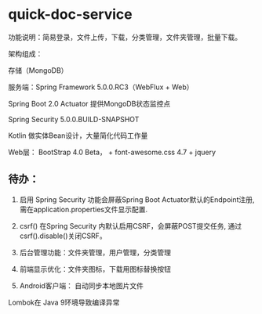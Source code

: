 # quick-doc-service
功能说明：简易登录，文件上传，下载，分类管理，文件夹管理，批量下载。

架构组成： 

存储（MongoDB）

服务端：Spring Framework 5.0.0.RC3（WebFlux + Web） 

Spring Boot 2.0 Actuator 提供MongoDB状态监控点

Spring Security 5.0.0.BUILD-SNAPSHOT

Kotlin 做实体Bean设计，大量简化代码工作量

Web层： BootStrap 4.0 Beta， + font-awesome.css 4.7 + jquery

## 待办：

1. 启用 Spring Security 功能会屏蔽Spring Boot Actuator默认的Endpoint注册, 需在application.properties文件显示配置.

2. csrf() 在Spring Security 内默认启用CSRF，会屏蔽POST提交任务, 通过csrf().disable()关闭CSRF。

3. 后台管理功能：文件夹管理，用户管理，分类管理

4. 前端显示优化：文件夹图标，下载用图标替换按钮

5. Android客户端： 自动同步本地图片文件

Lombok在 Java 9环境导致编译异常